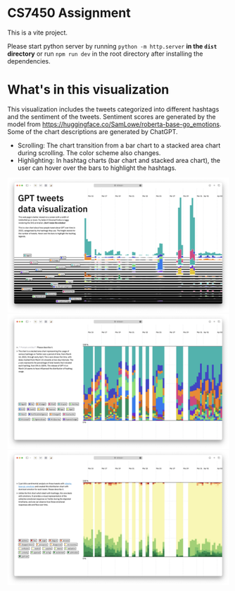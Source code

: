 # CS7450 Assignment 

This is a vite project.

Please start python server by running `python -m http.server` **in the `dist` directory** or run `npm run dev` in the root directory after installing the dependencies.

# What's in this visualization


<!-- For this design option, your README file needs to include a description of the goals of the visualization you created. Thus, please include a short (no more than 1 paragraph) story or narrative that your visualization should communicate (and how it is supposed to do that using the combination of the text and visualizations you included). Second, please include a short list (bullets are fine) of the key features (e.g., scrolling, highlighting, etc.) that your visualization has that we should test.  -->

This visualization includes the tweets categorized into different hashtags and the sentiment of the tweets. Sentiment scores are generated by the model from https://huggingface.co/SamLowe/roberta-base-go_emotions. Some of the chart descriptions are generated by ChatGPT.

- Scrolling: The chart transition from a bar chart to a stacked area chart during scrolling. The color scheme also changes.
- Highlighting: In hashtag charts (bar chart and stacked area chart), the user can hover over the bars to highlight the hashtags.


![Bar chart of tweet tweet hashtags](./screenshots/s1.png)
![Stacked area chart of tweet hashtags](./screenshots/s2.png)
![Stacked area chart of tweet hashtags](./screenshots/s3.png)
